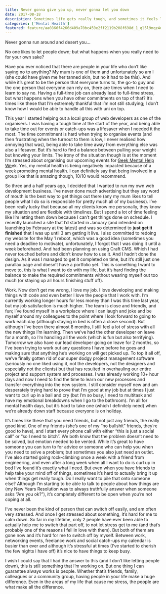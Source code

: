 ```yaml
---
title: Never gonna give you up, never gonna let you down
date: 2017-08-18
description: Sometimes life gets really tough, and sometimes it feels like everything is happening to you all at once, so what happens when you don't like to let people down and don't take the time out?
categories: ['Mental Health']
featured: feature/aa0866f4266d409a70bc450e2ff2119b208f698d_1_ql5l9mqz4da8wdevacw9pq.jpg
---
```


Never gonna run around and desert you…

No one likes to let people down; but what happens when you really need to for your own sake?

Have you ever noticed that there are people in your life who don’t like saying no to anything? My mum is one of them and unfortunately so am I (she could have given me her tanned skin, but no it had to be this). And while it’s great to be the person that everyone turns to, the go-to guy and the one person that everyone can rely on, there are times when I need to learn to say no. Having a full-time job can already lead to full-time stress, but what happens when you have other commitments on top of that? It’s times like these that I’m extremely thankful that I’m not still studying; I don’t know how I would be able to handle all this with uni on top.

This year I started helping out a local group of web developers as one of the organisers. I was having a tough time at the start of the year, and being able to take time out for events or catch-ups was a lifesaver when I needed it the most. The time commitment is hard when trying to organise events (and then frustrating when the turnout to them is low, I never realised how annoying that was), being able to take time away from everything else was also a lifesaver. But it’s hard to find a balance between pulling your weight but knowing your limits. The irony of the situation though is at the moment I’m stressed about organising our upcoming events for [Geek Mental Help We](http://geekmentalhelp.com/)ek. Yes, my mental health is being negatively impacted because of a week promoting mental health. I can definitely say that being involved in a group like that is amazing though, 10/10 would recommend.

So three and a half years ago, I decided that I wanted to run my own web development business. I’ve never done much advertising but they say word of mouth is the best way to get things out there (any my mum likes to tell people what I do so is responsible for pretty much all of my business). I’ve been really lucky that because all my clients know me personally, they know my situation and are flexible with timelines. But I spend a lot of time feeling like I’m letting them down because I can’t get things done on schedule. I recently launched a site that I’d started in January (and intended on launching by February at the latest) and was so determined to **just get it finished** that I was up until 3 am getting it live. I also committed to redoing my website for the May 1 reboot, which was a good idea (sometimes you need a deadline to motivate), unfortunately, I forgot that I was doing it until a week beforehand. And had been planning on using Craft CMS. Which I had never touched before and didn’t know how to use it. And I hadn’t done the design. As it was I managed to get it completed on time, but it’s still just one parallax page and doesn’t have a portfolio yet. This is something I want to move to, this is what I want to do with my life, but it’s hard finding the balance to make the required commitments without wearing myself out too much (or staying up all hours finishing stuff off).

Work. Now don’t get me wrong, I love my job. I love developing and making things with code and even better I love the people that I work with. I’m currently working longer hours for less money than I was this time last year, but my job satisfaction is much higher. The team is close and friendly, and fun; I’ve found myself in a workplace where I can laugh and joke and be myself around my colleagues to the point where I look forward to going to work each day (although staying in bed is often a close second). But although I’ve been there almost 8 months, I still feel a lot of stress with all the new things I’m learning. Then we’ve had the other developer on leave for a month, so I’m handling all the work (which is fun but also terrifying). Tomorrow we also have our lead developer going on leave for 2 months, so I’ve been trying to work out any questions I have before he goes and making sure that anything he’s working on will get picked up. To top it all off, we’ve finally gotten rid of our super dodgy project management software (seriously no one liked using it, not the developers, not the designers and especially not the clients) but that has resulted in overhauling our entire project and support system and processes. I was already working 10+ hour days and now I need to find the time to learn our new processes and transfer everything into the new system. I still consider myself new and am desperately trying hard to prove that I’m good at my job but at times I just want to curl up in a ball and cry (but I’m so busy, I need to multitask and have my emotional breakdowns when I go to the bathroom). I’m all for mental health days, but it’s hard to take one (which I definitely need) when we’re already down staff because everyone is on holiday.

It’s times like these that you need friends, but not just any friends, the really good kind. One of my friends (she’s one of my “no bullshit” friends, they’re good to have), and I start every phone call with either “this is just a social call” or “so I need to bitch”. We both know that the problem doesn’t need to be solved, but emotion needed to be vented. While it’s great to have someone you can turn to for advice or someone who can help you when you need to solve a problem; but sometimes you also just need an outlet. I’ve also started going rock-climbing once a week with a friend from engineering, and even after a long week when all I want to do is curl up in bed I’ve found it’s exactly what I need. But even when you have friends to help take your mind off of things, sometimes it’s hard to actually bring it up when things get really tough. Do I really want to pile that onto someone else? Although I’m starting to be able to talk to people about how things are (my New Years Resolution was to always truthfully answer when someone asks “Are you ok?”), it’s completely different to be open when you’re not coping at all.

I’ve never been the kind of person that can switch off easily, and am often very stressed. And once I get stressed about something, it’s hard for me to calm down. So far in my lifetime, only 2 people have ever been able to actually help me to switch that part off, to not let stress get to me (and that’s probably one of the reasons I fell in love with them). But both of them are gone now and it’s hard for me to switch off by myself. Between work, networking events, freelance work and social catch-ups my calendar is busier than ever and although it’s stressful at times (I’ve started to cherish the few nights I have off) it’s nice to have things to keep busy.

I wish I could say that I had the answer to this (and I don’t like letting people down), this is still something that I’m working on. But one thing I can guarantee always works is people. Whether that’s friends, family, colleagues or a community group, having people in your life make a huge difference. Even in the areas of my life that cause me stress, the people are what make all the difference.

